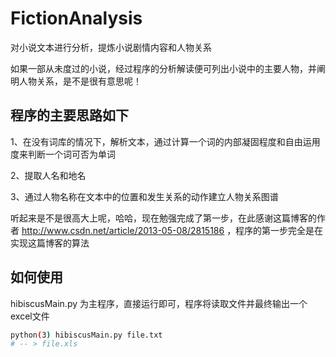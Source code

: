 # FictionAnalysis

对小说文本进行分析，提炼小说剧情内容和人物关系

如果一部从未度过的小说，经过程序的分析解读便可列出小说中的主要人物，并阐明人物关系，是不是很有意思呢！

## 程序的主要思路如下

1、在没有词库的情况下，解析文本，通过计算一个词的内部凝固程度和自由运用度来判断一个词可否为单词

2、提取人名和地名

3、通过人物名称在文本中的位置和发生关系的动作建立人物关系图谱

听起来是不是很高大上呢，哈哈，现在勉强完成了第一步，在此感谢这篇博客的作者 http://www.csdn.net/article/2013-05-08/2815186 ，程序的第一步完全是在实现这篇博客的算法

## 如何使用

hibiscusMain.py 为主程序，直接运行即可，程序将读取文件并最终输出一个excel文件

```bash
python(3) hibiscusMain.py file.txt
# -- > file.xls
```